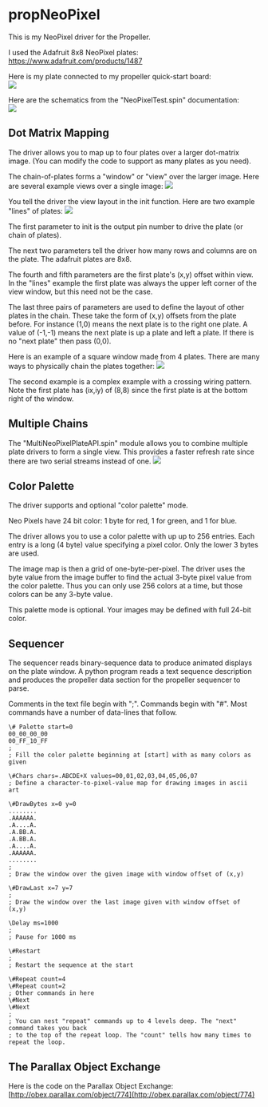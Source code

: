 # propNeoPixel

This is my NeoPixel driver for the Propeller.

I used the Adafruit 8x8 NeoPixel plates:<br>
https://www.adafruit.com/products/1487

Here is my plate connected to my propeller quick-start board:<br>
![](https://github.com/topherCantrell/propNeoPixel/blob/master/Art/Hardware.jpg)

Here are the schematics from the "NeoPixelTest.spin" documentation:<br>
![](https://github.com/topherCantrell/propNeoPixel/blob/master/Art/Schematics.jpg)

## Dot Matrix Mapping

The driver allows you to map up to four plates over a larger dot-matrix image. (You can modify
the code to support as many plates as you need).

The chain-of-plates forms a "window" or "view" over the larger image. Here are several example
views over a single image:
![](https://github.com/topherCantrell/propNeoPixel/blob/master/Art/ExampleMap.jpg)

You tell the driver the view layout in the init function. Here are two example "lines" of plates:
![](https://github.com/topherCantrell/propNeoPixel/blob/master/Art/Lines.jpg)

The first parameter to init is the output pin number to drive the plate (or chain of plates).

The next two parameters tell the driver how many rows and columns are on the plate. The adafruit plates are 8x8.

The fourth and fifth parameters are the first plate's (x,y) offset within view. In the "lines" example the first
plate was always the upper left corner of the view window, but this need not be the case.

The last three pairs of parameters are used to define the layout of other plates in the chain. These take the
form of (x,y) offsets from the plate before. For instance (1,0) means the next plate is to the right one plate.
A value of (-1,-1) means the next plate is up a plate and left a plate. If there is no "next plate" then
pass (0,0).

Here is an example of a square window made from 4 plates. There are many ways to physically chain the plates 
together:
![](https://github.com/topherCantrell/propNeoPixel/blob/master/Art/Squares.jpg)

The second example is a complex example with a crossing wiring pattern. Note the first plate has (ix,iy) of (8,8)
since the first plate is at the bottom right of the window.

## Multiple Chains

The "MultiNeoPixelPlateAPI.spin" module allows you to combine multiple plate drivers to form a single view. This
provides a faster refresh rate since there are two serial streams instead of one.
![](https://github.com/topherCantrell/propNeoPixel/blob/master/Art/Multi.jpg)

## Color Palette

The driver supports and optional "color palette" mode.

Neo Pixels have 24 bit color: 1 byte for red, 1 for green, and 1 for blue.

The driver allows you to use a color palette with up up to 256 entries. Each entry is a long (4 byte) value specifying a pixel color. Only the lower 3 bytes are used.

The image map is then a grid of one-byte-per-pixel. The driver uses the byte value from the image buffer to find the actual 3-byte pixel value from the color palette. Thus you can only use 256 colors at a time, but those colors can be any 3-byte value.

This palette mode is optional. Your images may be defined with full 24-bit color.

## Sequencer

The sequencer reads binary-sequence data to produce animated displays on the plate window. A python program reads
a text sequence description and produces the propeller data section for the propeller sequencer to parse.

Comments in the text file begin with ";". Commands begin with "#". Most commands have a number of data-lines that follow.

```
\# Palette start=0
00_00_00_00
00_FF_10_FF
; 
; Fill the color palette beginning at [start] with as many colors as given

\#Chars chars=.ABCDE+X values=00,01,02,03,04,05,06,07
; Define a character-to-pixel-value map for drawing images in ascii art

\#DrawBytes x=0 y=0
........
.AAAAAA.
.A....A.
.A.BB.A.
.A.BB.A.
.A....A.
.AAAAAA.
........
;
; Draw the window over the given image with window offset of (x,y)

\#DrawLast x=7 y=7
;
; Draw the window over the last image given with window offset of (x,y)

\Delay ms=1000
;
; Pause for 1000 ms

\#Restart
;
; Restart the sequence at the start

\#Repeat count=4
\#Repeat count=2
; Other commands in here
\#Next
\#Next
;
; You can nest "repeat" commands up to 4 levels deep. The "next" command takes you back
; to the top of the repeat loop. The "count" tells how many times to repeat the loop.
```

## The Parallax Object Exchange

Here is the code on the Parallax Object Exchange:<br>
[http://obex.parallax.com/object/774](http://obex.parallax.com/object/774)



